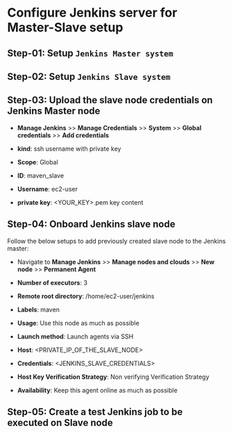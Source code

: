 # Configure Jenkins server for Master-Slave setup

## Step-01: Setup `Jenkins Master system`

## Step-02: Setup `Jenkins Slave system`

## Step-03: Upload the slave node credentials on Jenkins Master node

- **Manage Jenkins** >> **Manage Credentials** >> **System** >> **Global credentials** >> **Add credentials**

- **kind**: ssh username with private key

- **Scope**: Global

- **ID**: maven_slave

- **Username**: ec2-user

- **private key**: <YOUR_KEY>.pem key content

## Step-04: Onboard Jenkins slave node

Follow the below setups to add previously created slave node to the Jenkins master:

- Navigate to **Manage Jenkins** >> **Manage nodes and clouds** >> **New node** >> **Permanent Agent**

- **Number of executors**: 3

- **Remote root directory**: /home/ec2-user/jenkins

- **Labels**: maven

- **Usage**: Use this node as much as possible

- **Launch method**: Launch agents via SSH

- **Host**: <PRIVATE_IP_OF_THE_SLAVE_NODE>

- **Credentials**: <JENKINS_SLAVE_CREDENTIALS>

- **Host Key Verification Strategy**: Non verifying Verification Strategy

- **Availability**: Keep this agent online as much as possible

## Step-05: Create a test Jenkins job to be executed on Slave node
